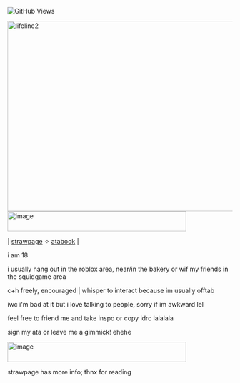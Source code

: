 ![GitHub Views](https://komarev.com/ghpvc/?username=lukcyfawn&color=cc8f1e)


<img width="532" height="427" alt="lifeline2" src="https://github.com/user-attachments/assets/be1acdf1-d0a1-4599-a084-42a547b84972" />

<img width="400" height="45" alt="image" src="https://github.com/user-attachments/assets/b3334f88-82d9-4322-947d-1ba547db7510" />

| [strawpage](https://lukcyfawn.straw.page/) ✧ [atabook](https://lukcyfawn.atabook.org/) |


i am 18

i usually hang out in the roblox area, near/in the bakery or wif my friends in the squidgame area 

c+h freely, encouraged | whisper to interact because im usually offtab

iwc i'm bad at it but i love talking to people, sorry if im awkward lel

feel free to friend me and take inspo or copy idrc lalalala

sign my ata or leave me a gimmick! ehehe

<img width="400" height="45" alt="image" src="https://github.com/user-attachments/assets/2dd8f7e0-a8d6-433a-b04c-b20ea5ef6944" />

strawpage has more info; thnx for reading
